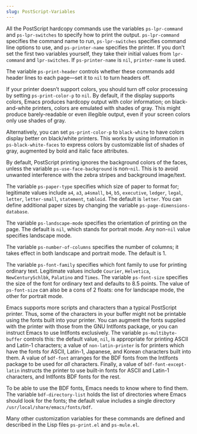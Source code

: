 ```yaml
---
slug: PostScript-Variables
---
```


All the PostScript hardcopy commands use the variables `ps-lpr-command` and `ps-lpr-switches` to specify how to print the output. `ps-lpr-command` specifies the command name to run, `ps-lpr-switches` specifies command line options to use, and `ps-printer-name` specifies the printer. If you don’t set the first two variables yourself, they take their initial values from `lpr-command` and `lpr-switches`. If `ps-printer-name` is `nil`, `printer-name` is used.

The variable `ps-print-header` controls whether these commands add header lines to each page—set it to `nil` to turn headers off.

If your printer doesn’t support colors, you should turn off color processing by setting `ps-print-color-p` to `nil`. By default, if the display supports colors, Emacs produces hardcopy output with color information; on black-and-white printers, colors are emulated with shades of gray. This might produce barely-readable or even illegible output, even if your screen colors only use shades of gray.

Alternatively, you can set `ps-print-color-p` to `black-white` to have colors display better on black/white printers. This works by using information in `ps-black-white-faces` to express colors by customizable list of shades of gray, augmented by bold and italic face attributes.

By default, PostScript printing ignores the background colors of the faces, unless the variable `ps-use-face-background` is non-`nil`. This is to avoid unwanted interference with the zebra stripes and background image/text.

The variable `ps-paper-type` specifies which size of paper to format for; legitimate values include `a4`, `a3`, `a4small`, `b4`, `b5`, `executive`, `ledger`, `legal`, `letter`, `letter-small`, `statement`, `tabloid`. The default is `letter`. You can define additional paper sizes by changing the variable `ps-page-dimensions-database`.

The variable `ps-landscape-mode` specifies the orientation of printing on the page. The default is `nil`, which stands for portrait mode. Any non-`nil` value specifies landscape mode.

The variable `ps-number-of-columns` specifies the number of columns; it takes effect in both landscape and portrait mode. The default is 1.

The variable `ps-font-family` specifies which font family to use for printing ordinary text. Legitimate values include `Courier`, `Helvetica`, `NewCenturySchlbk`, `Palatino` and `Times`. The variable `ps-font-size` specifies the size of the font for ordinary text and defaults to 8.5 points. The value of `ps-font-size` can also be a cons of 2 floats: one for landscape mode, the other for portrait mode.

Emacs supports more scripts and characters than a typical PostScript printer. Thus, some of the characters in your buffer might not be printable using the fonts built into your printer. You can augment the fonts supplied with the printer with those from the GNU Intlfonts package, or you can instruct Emacs to use Intlfonts exclusively. The variable `ps-multibyte-buffer` controls this: the default value, `nil`, is appropriate for printing ASCII and Latin-1 characters; a value of `non-latin-printer` is for printers which have the fonts for ASCII, Latin-1, Japanese, and Korean characters built into them. A value of `bdf-font` arranges for the BDF fonts from the Intlfonts package to be used for *all* characters. Finally, a value of `bdf-font-except-latin` instructs the printer to use built-in fonts for ASCII and Latin-1 characters, and Intlfonts BDF fonts for the rest.

To be able to use the BDF fonts, Emacs needs to know where to find them. The variable `bdf-directory-list` holds the list of directories where Emacs should look for the fonts; the default value includes a single directory `/usr/local/share/emacs/fonts/bdf`.

Many other customization variables for these commands are defined and described in the Lisp files `ps-print.el` and `ps-mule.el`.
